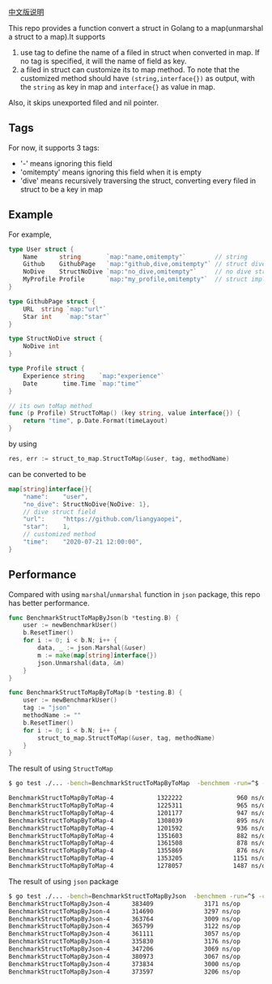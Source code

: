 [中文版说明](README_zh.md.go)

This repo provides a function convert a struct in Golang to a map(unmarshal a struct to a map).It supports
1. use tag to define the name of a filed in struct when converted in map. If no tag is specified, it will the name of field as key.
2. a filed in struct can customize its to map method.
To note that the customized method should have `(string,interface{})` as output, with the `string` as key in map and `interface{}` as value in map.

Also, it skips unexported filed and nil pointer.


## Tags
For now, it supports 3 tags:
- '-' means ignoring this field
- 'omitempty' means ignoring this field when it is empty
- 'dive' means recursively traversing the struct, converting every filed in struct to be a key in map


## Example
For example,
```go
type User struct {
	Name      string       `map:"name,omitempty"`        // string
	Github    GithubPage   `map:"github,dive,omitempty"` // struct dive
	NoDive    StructNoDive `map:"no_dive,omitempty"`     // no dive struct
	MyProfile Profile      `map:"my_profile,omitempty"`  // struct implements its own method
}

type GithubPage struct {
	URL  string `map:"url"`
	Star int    `map:"star"`
}

type StructNoDive struct {
	NoDive int
}

type Profile struct {
	Experience string    `map:"experience"`
	Date       time.Time `map:"time"`
}

// its own toMap method
func (p Profile) StructToMap() (key string, value interface{}) {
	return "time", p.Date.Format(timeLayout)
}
```
by using 
```go
res, err := struct_to_map.StructToMap(&user, tag, methodName)
```
can be converted to be
```go
map[string]interface{}{
	"name":    "user",
	"no_dive": StructNoDive{NoDive: 1},
    // dive struct field
	"url":     "https://github.com/liangyaopei",
	"star":    1,
    // customized method
	"time":    "2020-07-21 12:00:00",
}
```

## Performance
Compared with using `marshal`/`unmarshal` function in `json` package, this repo has better performance.
```go
func BenchmarkStructToMapByJson(b *testing.B) {
	user := newBenchmarkUser()
	b.ResetTimer()
	for i := 0; i < b.N; i++ {
		data, _ := json.Marshal(&user)
		m := make(map[string]interface{})
		json.Unmarshal(data, &m)
	}
}

func BenchmarkStructToMapByToMap(b *testing.B) {
	user := newBenchmarkUser()
	tag := "json"
	methodName := ""
	b.ResetTimer()
	for i := 0; i < b.N; i++ {
		struct_to_map.StructToMap(&user, tag, methodName)
	}
}
```
The result of using `StructToMap`
```sh
$ go test ./... -bench=BenchmarkStructToMapByToMap  -benchmem -run=^$ -count=10

BenchmarkStructToMapByToMap-4            1322222               960 ns/op             488 B/op         14 allocs/op
BenchmarkStructToMapByToMap-4            1225311               965 ns/op             488 B/op         14 allocs/op
BenchmarkStructToMapByToMap-4            1201177               947 ns/op             488 B/op         14 allocs/op
BenchmarkStructToMapByToMap-4            1308039               895 ns/op             488 B/op         14 allocs/op
BenchmarkStructToMapByToMap-4            1201592               936 ns/op             488 B/op         14 allocs/op
BenchmarkStructToMapByToMap-4            1351603               882 ns/op             488 B/op         14 allocs/op
BenchmarkStructToMapByToMap-4            1361508               878 ns/op             488 B/op         14 allocs/op
BenchmarkStructToMapByToMap-4            1355869               876 ns/op             488 B/op         14 allocs/op
BenchmarkStructToMapByToMap-4            1353205              1151 ns/op             488 B/op         14 allocs/op
BenchmarkStructToMapByToMap-4            1278057              1487 ns/op             488 B/op         14 allocs/op
``` 
The result of using `json` package
```sh
$ go test ./... -bench=BenchmarkStructToMapByJson  -benchmem -run=^$ -count=10 
BenchmarkStructToMapByJson-4      383409              3171 ns/op             992 B/op         30 allocs/op
BenchmarkStructToMapByJson-4      314690              3297 ns/op             992 B/op         30 allocs/op
BenchmarkStructToMapByJson-4      363764              3009 ns/op             992 B/op         30 allocs/op
BenchmarkStructToMapByJson-4      365799              3122 ns/op             992 B/op         30 allocs/op
BenchmarkStructToMapByJson-4      361111              3057 ns/op             992 B/op         30 allocs/op
BenchmarkStructToMapByJson-4      335830              3176 ns/op             992 B/op         30 allocs/op
BenchmarkStructToMapByJson-4      347206              3069 ns/op             992 B/op         30 allocs/op
BenchmarkStructToMapByJson-4      380973              3067 ns/op             992 B/op         30 allocs/op
BenchmarkStructToMapByJson-4      373834              3000 ns/op             992 B/op         30 allocs/op
BenchmarkStructToMapByJson-4      373597              3206 ns/op             992 B/op         30 allocs/op
```